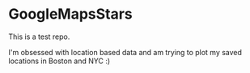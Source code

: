 # GoogleMapsStars
This is a test repo.

I'm obsessed with location based data and am trying to plot my saved locations in Boston and NYC :)
